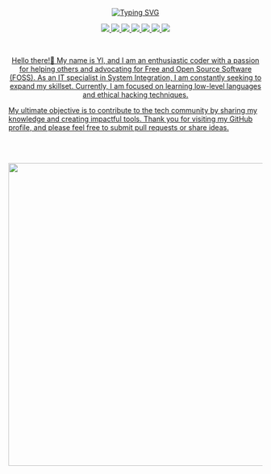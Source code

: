 <p align="center">
<a href="https://git.io/typing-svg"><img src="https://readme-typing-svg.demolab.com?font=Fira+Code&pause=1000&color=F7A142&center=true&width=435&lines=Favorite+Animal+%F0%9F%A6%86;Hello+there%F0%9F%91%8B;don't+forget+to%E2%AD%90;Life%2C+Laugh%2C+Life%2C+Depression%F0%9F%98%82;Meow%F0%9F%98%B8" alt="Typing SVG" /></a>
</p>

<p align="center">
  <a href="#"><img src="https://img.shields.io/badge/-Lua-darkblue?style=flat-square&logo=lua">
  <a href="#"><img src="https://img.shields.io/badge/-JavaScript-black?style=flat-square&logo=javascript">
  <a href="#"><img src="https://img.shields.io/badge/-HTML5-E34F26?style=flat-square&logo=html5&logoColor=white">
  <a href="#"><img src="https://img.shields.io/badge/-CSS3-1572B6?style=flat-square&logo=css3">
  <a href="#"><img src="https://img.shields.io/badge/-TypeScript-lightblue?style=flat-square&logo=typescript">
  <a href="#"><img src="https://img.shields.io/badge/-Csharp-darkgreen?style=flat-square&logo=csharp">
  <a href="#"><img src="https://img.shields.io/badge/-Python-yellow?style=flat-square&logo=python">
<p>
<br>

<p align="center">
Hello there!👋 My name is Yl, and I am an enthusiastic coder with a passion for helping others and advocating for Free and Open Source Software (FOSS). As an IT specialist in System Integration, I am constantly seeking to expand my skillset. Currently, I am focused on learning low-level languages and ethical hacking techniques.

My ultimate objective is to contribute to the tech community by sharing my knowledge and creating impactful tools. Thank you for visiting my GitHub profile, and please feel free to submit pull requests or share ideas.
</p>

<br>
<br>

<p align="center">
  <img width="600" src="https://stats.hyochan.dev/api/github-stats-advanced?login=pateu198" />
</p>

<br>
